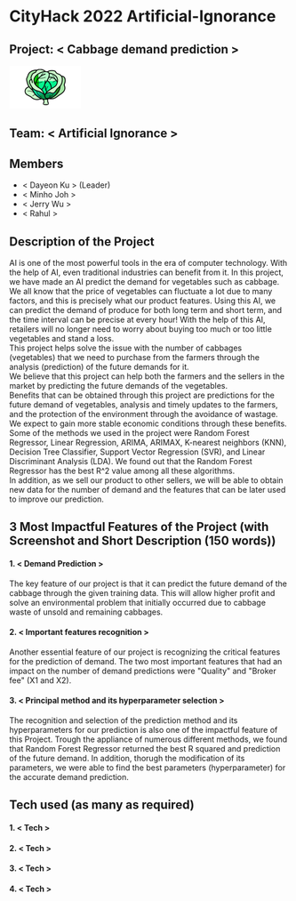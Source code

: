 # CityHack 2022 Artificial-Ignorance
## Project: < Cabbage demand prediction >
![Cabbage](cabbage_logo.png)

## Team: < Artificial Ignorance >
## Members
- < Dayeon Ku > (Leader)
- < Minho Joh >
- < Jerry Wu >
- < Rahul >

## Description of the Project
AI is one of the most powerful tools in the era of computer technology. With the help of AI, even traditional industries can benefit from it. In this project, we have made an AI predict the demand for vegetables such as cabbage. We all know that the price of vegetables can fluctuate a lot due to many factors, and this is precisely what our product features. Using this AI, we can predict the demand of produce for both long term and short term, and the time interval can be precise at every hour! With the help of this AI, retailers will no longer need to worry about buying too much or too little vegetables and stand a loss.  <br />
This project helps solve the issue with the number of cabbages (vegetables) that we need to purchase from the farmers through the analysis (prediction) of the future demands for it. <br />
We believe that this project can help both the farmers and the sellers in the market by predicting the future demands of the vegetables. <br />
Benefits that can be obtained through this project are predictions for the future demand of vegetables, analysis and timely updates to the farmers, and the protection of the environment through the avoidance of wastage. We expect to gain more stable economic conditions through these benefits. <br />
Some of the methods we used in the project were Random Forest Regressor, Linear Regression, ARIMA, ARIMAX, K-nearest neighbors (KNN), Decision Tree Classifier, Support Vector Regression (SVR), and Linear Discriminant Analysis (LDA). We found out that the Random Forest Regressor has the best R^2 value among all these algorithms. <br />
In addition, as we sell our product to other sellers, we will be able to obtain new data for the number of demand and the features that can be later used to improve our prediction. <br />

## 3 Most Impactful Features of the Project (with Screenshot and Short Description (150 words))
#### 1. < Demand Prediction >
The key feature of our project is that it can predict the future demand of the cabbage through the given training data. This will allow higher profit and solve an environmental problem that initially occurred due to cabbage waste of unsold and remaining cabbages. <br />
#### 2. < Important features recognition >
Another essential feature of our project is recognizing the critical features for the prediction of demand. The two most important features that had an impact on the number of demand predictions were "Quality" and "Broker fee" (X1 and X2). <br />
#### 3. < Principal method and its hyperparameter selection >
The recognition and selection of the prediction method and its hyperparameters for our prediction is also one of the impactful feature of this Project. Trough the appliance of numerous different methods, we found that Random Forest Regressor returned the best R squared and prediction of the future demand. In addition, thorugh the modification of its parameters, we were able to find the best parameters (hyperparameter) for the accurate demand prediction. <br />

## Tech used (as many as required)
#### 1. < Tech >

#### 2. < Tech >

#### 3. < Tech >

#### 4. < Tech >
